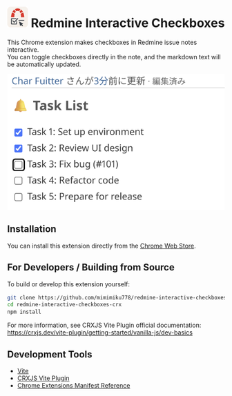 # ![Image](/icon/icon48.png) Redmine Interactive Checkboxes
This Chrome extension makes checkboxes in Redmine issue notes interactive.  
You can toggle checkboxes directly in the note, and the markdown text will be automatically updated.

![Image](/icon/screenshot.png)

## Installation

You can install this extension directly from the [Chrome Web Store](https://chrome.google.com/webstore/).

## For Developers / Building from Source

To build or develop this extension yourself:

```sh
git clone https://github.com/mimimiku778/redmine-interactive-checkboxes-crx.git
cd redmine-interactive-checkboxes-crx
npm install
```

For more information, see CRXJS Vite Plugin official documentation:  
https://crxjs.dev/vite-plugin/getting-started/vanilla-js/dev-basics

## Development Tools

- [Vite](https://vitejs.dev/)
- [CRXJS Vite Plugin](https://crxjs.dev/vite-plugin)
- [Chrome Extensions Manifest Reference](https://developer.chrome.com/docs/extensions/reference/manifest)
